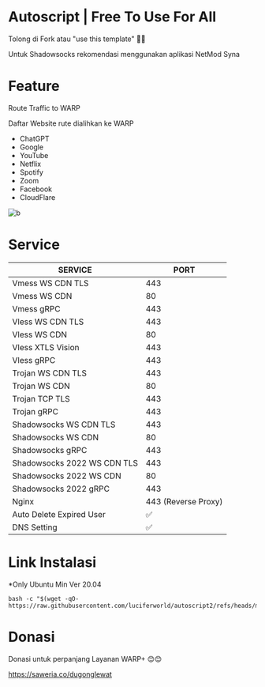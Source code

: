 # Autoscript | Free To Use For All
Tolong di Fork atau "use this template" 🙏🙏

Untuk Shadowsocks rekomendasi menggunakan aplikasi NetMod Syna

# Feature

Route Traffic to WARP

Daftar Website rute dialihkan ke WARP
- ChatGPT
- Google
- YouTube
- Netflix
- Spotify
- Zoom
- Facebook
- CloudFlare

![b](https://raw.githubusercontent.com/dugong-lewat/autoscript2/main/Screenshot_20240127-232739%7E2.png)

# Service
|  SERVICE  |  PORT  |
|---------- |--------|
| Vmess WS CDN TLS | 443 |
| Vmess WS CDN | 80 |
| Vmess gRPC  | 443 |
| Vless WS CDN TLS  | 443 |
| Vless WS CDN  | 80 |
| Vless XTLS Vision  | 443 |
| Vless gRPC  | 443 |
| Trojan WS CDN TLS  | 443 |
| Trojan WS CDN | 80 |
| Trojan TCP TLS| 443 |
| Trojan gRPC  | 443 |
| Shadowsocks WS CDN TLS | 443 |
| Shadowsocks WS CDN | 80 |
| Shadowsocks gRPC  | 443 |
| Shadowsocks 2022 WS CDN TLS | 443 |
| Shadowsocks 2022 WS CDN | 80 |
| Shadowsocks 2022 gRPC  | 443 |
| Nginx| 443 (Reverse Proxy) |
| Auto Delete Expired User| ✅ |
| DNS Setting | ✅ |

# Link Instalasi
*Only Ubuntu Min Ver 20.04
```
bash -c "$(wget -qO- https://raw.githubusercontent.com/luciferworld/autoscript2/refs/heads/main/xray)"
```
# Donasi
Donasi untuk perpanjang Layanan WARP+ 😊😊

https://saweria.co/dugonglewat
